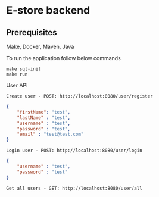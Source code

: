 # E-store backend
## Prerequisites
Make, Docker, Maven, Java

To run the application follow below commands
```
make sql-init
make run
```

User API
```
Create user - POST: http://localhost:8080/user/register
```
```JSON
{
    "firstName": "test",
    "lastName" : "test",
    "username" : "test",
    "password" : "test",
    "email" : "test@test.com"
}
```
```
Login user - POST: http://localhost:8080/user/login
```
```JSON
{
    "username" : "test",
    "password" : "test"
}
```
```
Get all users - GET: http://localhost:8080/user/all
```
